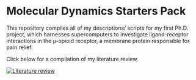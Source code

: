 # Molecular Dynamics Starters Pack

This repository compiles all of my descriptions/ scripts for my first Ph.D. project, which harnesses supercomputers to investigate ligand-receptor interactions in the µ-opioid receptor, a membrane protein responsible for pain relief. 

Click below for a compilation of my literature review. 

<a href="https://burnitup.notion.site/e737c55c72e44f54a10106ed8e15929e?v=ab0a65ab843a4b17ad573318634d067f"><img alt="Literature review" src="https://img.shields.io/badge/-Opioid%20Project-000000?style=flat-square&logo=notion&logoColor=white&link=https://burnitup.notion.site/e737c55c72e44f54a10106ed8e15929e?v=ab0a65ab843a4b17ad573318634d067f"></a>
